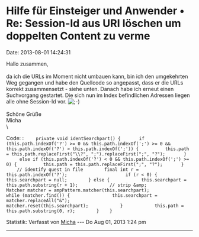 Hilfe für Einsteiger und Anwender • Re: Session-Id aus URI löschen um doppelten Content zu verme
================================================================================================

Date: 2013-08-01 14:24:31

Hallo zusammen,\
\
da ich die URLs im Moment nicht umbauen kann, bin ich den umgekehrten
Weg gegangen und habe den Quellcode so angepasst, dass er die URLs
korrekt zusammensetzt - siehe unten. Danach habe ich erneut einen
Suchvorgang gestartet. Die sich nun im Index befindlichen Adressen
liegen alle ohne Session-Id vor.
![;-)](http://forum.yacy-websuche.de/images/smilies/icon_e_wink.gif "Wink")\
\
Schöne Grüße\
Micha\
\

Code: 
:   `    private void identSearchpart() {       if (this.path.indexOf('?') >= 0 && this.path.indexOf(';') >= 0 && this.path.indexOf('?') > this.path.indexOf(';')) {          this.path = this.path.replaceFirst("\\?", ";").replaceFirst(";", "?");       }       else if (this.path.indexOf('?') < 0 && this.path.indexOf(';') >= 0) {          this.path = this.path.replaceFirst(";", "?");       }        // identify quest in file        final int r = this.path.indexOf('?');                      if (r < 0) {            this.searchpart = null;        } else {            this.searchpart = this.path.substring(r + 1);            // strip &amp;            Matcher matcher = ampPattern.matcher(this.searchpart);            while (matcher.find()) {                this.searchpart = matcher.replaceAll("&");                matcher.reset(this.searchpart);            }            this.path = this.path.substring(0, r);        }    }`

Statistik: Verfasst von
[Micha](http://forum.yacy-websuche.de/memberlist.php?mode=viewprofile&u=8951)
--- Do Aug 01, 2013 1:24 pm

------------------------------------------------------------------------
